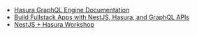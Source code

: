 - [Hasura GraphQL Engine Documentation](https://hasura.io/docs)
- [Build Fullstack Apps with NestJS, Hasura, and GraphQL APIs](https://hasura.io/blog/build-fullstack-apps-nestjs-hasura-graphql-api/#golevelupnestjs-hasura)
- [NestJS + Hasura Workshop](https://github.com/WonderPanda/hasura-nestjs-workshop)
